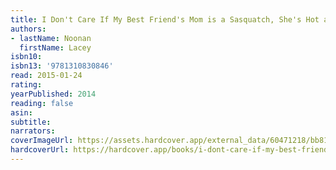```yaml
---
title: I Don't Care If My Best Friend's Mom is a Sasquatch, She's Hot and I'm Taking a Shower With Her
authors:
- lastName: Noonan
  firstName: Lacey
isbn10:
isbn13: '9781310830846'
read: 2015-01-24
rating:
yearPublished: 2014
reading: false
asin:
subtitle:
narrators:
coverImageUrl: https://assets.hardcover.app/external_data/60471218/bb811d65d935e70c44ad49926b89a191662114df.jpeg
hardcoverUrl: https://hardcover.app/books/i-dont-care-if-my-best-friends-mom-is-a-sasquatch-shes-hot-and-im-taking-a-shower-with-her/editions/31368817
---
```

